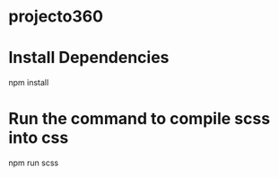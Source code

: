 # projecto360

# Install Dependencies

npm install

# Run the command to compile scss into css

npm run scss
